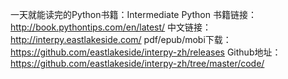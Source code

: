 一天就能读完的Python书籍：Intermediate Python
书籍链接：http://book.pythontips.com/en/latest/
中文链接：http://interpy.eastlakeside.com/
pdf/epub/mobi下载：https://github.com/eastlakeside/interpy-zh/releases
Github地址：https://github.com/eastlakeside/interpy-zh/tree/master/code/